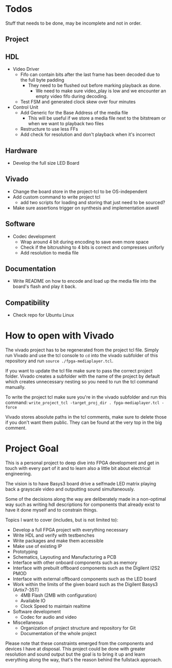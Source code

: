# Todos

Stuff that needs to be done, may be incomplete and not in order.

## Project

## HDL
- Video Driver
  - Fifo can contain bits after the last frame has been decoded due to the full byte padding
    - They need to be flushed out before marking playback as done.
      - We need to make sure video_play is low and we encounter an empty video fifo during decoding.
  - Test FSM and generated clock skew over four minutes
- Control Unit
  - Add Generic for the Base Address of the media file
    - This will be useful if we store a media file next to the bitstream or when we want to playback two files
  - Restructure to use less FFs
  - Add check for resolution and don't playback when it's incorrect

## Hardware
- Develop the full size LED Board

## Vivado
- Change the board store in the project-tcl to be OS-independent
- Add custom command to write project tcl
  - add two scripts for loading and storing that just need to be sourced?
- Make sure assertions trigger on synthesis and implementation aswell

## Software
- Codec development
  - Wrap around 4 bit during encoding to save even more space
  - Check if the bitcrushing to 4 bits is correct and compresses uniforly
  - Add resolution to media file

## Documentation
- Write README on how to encode and load up the media file into the board's flash and play it back.

## Compatibility
- Check repo for Ubuntu Linux

# How to open with Vivado

The vivado project has to be regenerated from the project tcl file.
Simply run Vivado and use the tcl console to `cd` into the vivado subfolder of this repository and run `source ./fpga-mediaplayer.tcl`.

If you want to update the tcl file make sure to pass the correct project folder.
Vivado creates a subfolder with the name of the project by default which creates unnecessary nesting so you need to run the tcl command manually.

To write the project tcl make sure you're in the vivado subfolder and run this command: `write_project_tcl -target_proj_dir . fpga-mediaplayer.tcl -force`

Vivado stores absolute paths in the tcl comments, make sure to delete those if you don't want them public.
They can be found at the very top in the big comment.

# Project Goal

This is a personal project to deep dive into FPGA development and get in touch with every part of it
and to learn also a little bit about electrical engineering.

The vision is to have Basys3 board drive a selfmade LED matrix playing back a grayscale video and
outputting sound simultaneously.

Some of the decisions along the way are deliberately made in a non-optimal way such as writing
hdl descriptions for components that already exist to have it done myself and to constrain things.

Topics I want to cover (includes, but is not limited to):
- Develop a full FPGA project with everything necessary
- Write HDL and verify with testbenches
- Write packages and make them accessible
- Make use of existing IP
- Prototyping
- Schematics, Layouting and Manufacturing a PCB
- Interface with other onboard components such as memory
- Interface with prebuilt offboard components such as the Digilent I2S2 PMOD
- Interface with external offboard components such as the LED board
- Work within the limits of the given board such as the Digilent Basys3 (Artix7-35T)
  - 4MB Flash (2MB with configuration)
  - Available IO
  - Clock Speed to maintain realtime
- Software development
  - Codec for audio and video
- Miscellaneous
  - Organization of project structure and repository for Git
  - Documentation of the whole project

Please note that these constraints emerged from the components and devices I have at disposal.
This project could be done with greater resolution and sound output but the goal is to bring it up
and learn everything along the way, that's the reason behind the fullstack approach.
